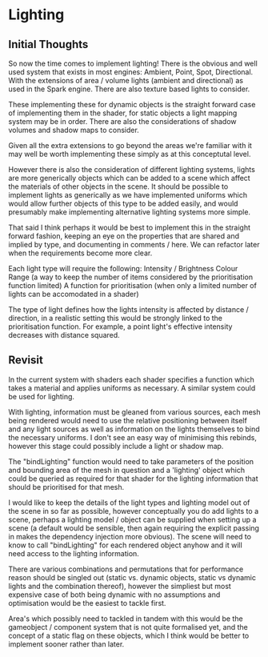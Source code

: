 # Lighting 

## Initial Thoughts

So now the time comes to implement lighting! There is the obvious and well used system that exists in most engines: Ambient, Point, Spot, Directional. With the extensions of area / volume lights (ambient and directional) as used in the Spark engine. There are also texture based lights to consider.

These implementing these for dynamic objects is the straight forward case of implementing them in the shader, for static objects a light mapping system may be in order. There are also the considerations of shadow volumes and shadow maps to consider.

Given all the extra extensions to go beyond the areas we're familiar with it may well be worth implementing these simply as at this conceptutal level.

However there is also the consideration of different lighting systems, lights are more generically objects which can be added to a scene which affect the materials of other objects in the scene. It should be possible to implement lights as generically as we have implemented uniforms which would allow further objects of this type to be added easily, and would presumably make implementing alternative lighting systems more simple.

That said I think perhaps it would be best to implement this in the straight forward fashion, keeping an eye on the properties that are shared and implied by type, and documenting in comments / here. We can refactor later when the requirements become more clear.

Each light type will require the following:
Intensity / Brightness
Colour
Range (a way to keep the number of items considered by the prioritisation function limited)
A function for prioritisation (when only a limited number of lights can be accomodated in a shader)

The type of light defines how the lights intensity is affected by distance / direction, in a realistic setting this would be strongly linked to the prioritisation function. For example, a point light's effective intensity decreases with distance squared.

## Revisit

In the current system with shaders each shader specifies a function which takes a material and applies uniforms as necessary. A similar system could be used for lighting.

With lighting, information must be gleaned from various sources, each mesh being rendered would need to use the relative positioning between itself and any light sources as well as information on the lights themselves to bind the necessary uniforms. I don't see an easy way of minimising this rebinds, however this stage could possibly include a light or shadow map.

The "bindLighting" function would need to take parameters of the position and bounding area of the mesh in question and a 'lighting' object which could be queried as required for that shader for the lighting information that should be prioritised  for that mesh. 

I would like to keep the details of the light types and lighting model out of the scene in so far as possible, however conceptually you do add lights to a scene, perhaps a lighting model / object can be supplied when setting up a scene (a default would be sensible, then again requiring the explicit passing in makes the dependency injection more obvious). The scene will need to know to call "bindLighting" for each rendered object anyhow and it will need access to the lighting information.

There are various combinations and permutations that for performance reason should be singled out (static vs. dynamic objects, static vs dynamic lights and the combination thereof), however the simpliest but most expensive case of both being dynamic with no assumptions and optimisation would be the easiest to tackle first.

Area's which possibly need to tackled in tandem with this would be the gameobject / component system that is not quite formalised yet, and the concept of a static flag on these objects, which I think would be better to implement sooner rather than later.